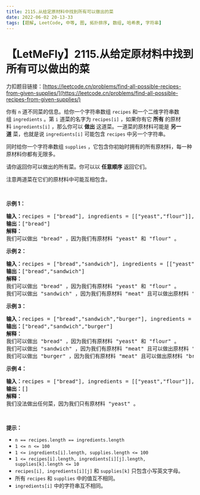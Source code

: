 ```yaml
---
title: 2115.从给定原材料中找到所有可以做出的菜
date: 2022-06-02 20-13-33
tags: [题解, LeetCode, 中等, 图, 拓扑排序, 数组, 哈希表, 字符串]
---
```


# 【LetMeFly】2115.从给定原材料中找到所有可以做出的菜

力扣题目链接：[https://leetcode.cn/problems/find-all-possible-recipes-from-given-supplies/](https://leetcode.cn/problems/find-all-possible-recipes-from-given-supplies/)

<p>你有 <code>n</code>&nbsp;道不同菜的信息。给你一个字符串数组&nbsp;<code>recipes</code>&nbsp;和一个二维字符串数组&nbsp;<code>ingredients</code>&nbsp;。第&nbsp;<code>i</code>&nbsp;道菜的名字为&nbsp;<code>recipes[i]</code>&nbsp;，如果你有它&nbsp;<strong>所有</strong>&nbsp;的原材料&nbsp;<code>ingredients[i]</code>&nbsp;，那么你可以&nbsp;<strong>做出</strong>&nbsp;这道菜。一道菜的原材料可能是&nbsp;<strong>另一道</strong>&nbsp;菜，也就是说&nbsp;<code>ingredients[i]</code>&nbsp;可能包含&nbsp;<code>recipes</code>&nbsp;中另一个字符串。</p>

<p>同时给你一个字符串数组&nbsp;<code>supplies</code>&nbsp;，它包含你初始时拥有的所有原材料，每一种原材料你都有无限多。</p>

<p>请你返回你可以做出的所有菜。你可以以 <strong>任意顺序</strong>&nbsp;返回它们。</p>

<p>注意两道菜在它们的原材料中可能互相包含。</p>

<p>&nbsp;</p>

<p><strong>示例 1：</strong></p>

<pre><b>输入：</b>recipes = ["bread"], ingredients = [["yeast","flour"]], supplies = ["yeast","flour","corn"]
<b>输出：</b>["bread"]
<strong>解释：</strong>
我们可以做出 "bread" ，因为我们有原材料 "yeast" 和 "flour" 。
</pre>

<p><strong>示例 2：</strong></p>

<pre><b>输入：</b>recipes = ["bread","sandwich"], ingredients = [["yeast","flour"],["bread","meat"]], supplies = ["yeast","flour","meat"]
<b>输出：</b>["bread","sandwich"]
<strong>解释：</strong>
我们可以做出 "bread" ，因为我们有原材料 "yeast" 和 "flour" 。
我们可以做出 "sandwich" ，因为我们有原材料 "meat" 且可以做出原材料 "bread" 。
</pre>

<p><strong>示例 3：</strong></p>

<pre><b>输入：</b>recipes = ["bread","sandwich","burger"], ingredients = [["yeast","flour"],["bread","meat"],["sandwich","meat","bread"]], supplies = ["yeast","flour","meat"]
<b>输出：</b>["bread","sandwich","burger"]
<strong>解释：</strong>
我们可以做出 "bread" ，因为我们有原材料 "yeast" 和 "flour" 。
我们可以做出 "sandwich" ，因为我们有原材料 "meat" 且可以做出原材料 "bread" 。
我们可以做出 "burger" ，因为我们有原材料 "meat" 且可以做出原材料 "bread" 和 "sandwich" 。
</pre>

<p><strong>示例 4：</strong></p>

<pre><b>输入：</b>recipes = ["bread"], ingredients = [["yeast","flour"]], supplies = ["yeast"]
<b>输出：</b>[]
<strong>解释：</strong>
我们没法做出任何菜，因为我们只有原材料 "yeast" 。
</pre>

<p>&nbsp;</p>

<p><strong>提示：</strong></p>

<ul>
	<li><code>n == recipes.length == ingredients.length</code></li>
	<li><code>1 &lt;= n &lt;= 100</code></li>
	<li><code>1 &lt;= ingredients[i].length, supplies.length &lt;= 100</code></li>
	<li><code>1 &lt;= recipes[i].length, ingredients[i][j].length, supplies[k].length &lt;= 10</code></li>
	<li><code>recipes[i], ingredients[i][j]</code>&nbsp;和&nbsp;<code>supplies[k]</code>&nbsp;只包含小写英文字母。</li>
	<li>所有&nbsp;<code>recipes</code> 和&nbsp;<code>supplies</code>&nbsp;中的值互不相同。</li>
	<li><code>ingredients[i]</code>&nbsp;中的字符串互不相同。</li>
</ul>


    